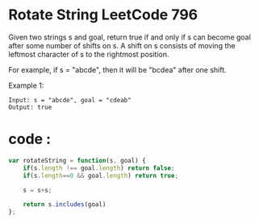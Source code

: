 # Rotate String LeetCode 796

Given two strings s and goal, return true if and only if s can become goal after some number of shifts on s.
A shift on s consists of moving the leftmost character of s to the rightmost position.

For example, if s = "abcde", then it will be "bcdea" after one shift.
 

Example 1:
```
Input: s = "abcde", goal = "cdeab"
Output: true 
```

# code :
```JavaScript
var rotateString = function(s, goal) {
    if(s.length !== goal.length) return false;
    if(s.length==0 && goal.length) return true;

    s = s+s;

    return s.includes(goal)
};
```
